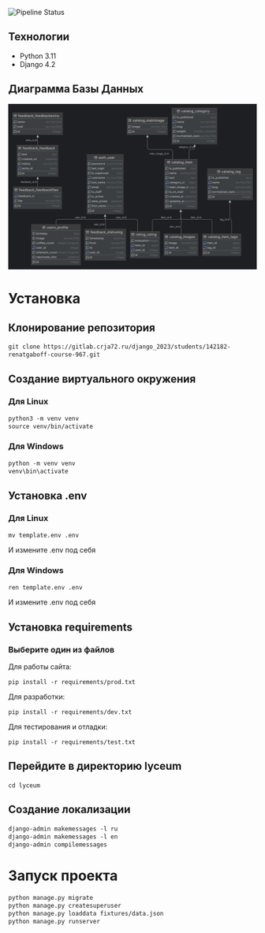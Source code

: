 ![Pipeline Status](https://gitlab.crja72.ru/django_2023/students/142182-renatgaboff-course-967/badges/main/pipeline.svg)

## Технологии
- Python 3.11
- Django 4.2

## Диаграмма Базы Данных
![DataBase](ER.jpg)

# Установка 
## Клонирование репозитория
```
git clone https://gitlab.crja72.ru/django_2023/students/142182-renatgaboff-course-967.git
```
## Создание виртуального окружения
### Для Linux
```
python3 -m venv venv
source venv/bin/activate
```
### Для Windows
```
python -m venv venv
venv\bin\activate
```
## Установка .env
### Для Linux
```
mv template.env .env
```
И измените .env под себя
### Для Windows
```
ren template.env .env
```
И измените .env под себя

## Установка requirements
### Выберите один из файлов
Для работы сайта:
```
pip install -r requirements/prod.txt
```
Для разработки:
```
pip install -r requirements/dev.txt
```
Для тестирования и отладки:
```
pip install -r requirements/test.txt
```

## Перейдите в директорию lyceum
```
cd lyceum
```

## Создание локализации
```
django-admin makemessages -l ru
django-admin makemessages -l en
django-admin compilemessages
```

# Запуск проекта
```
python manage.py migrate
python manage.py createsuperuser
python manage.py loaddata fixtures/data.json
python manage.py runserver
```
